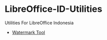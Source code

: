 # LibreOffice-ID-Utilities
Utilities For LibreOffice Indonesia

- [Watermark Tool](https://github.com/libreofficeid/LibreOffice-ID-Utilities/tree/master/watermark-tools)